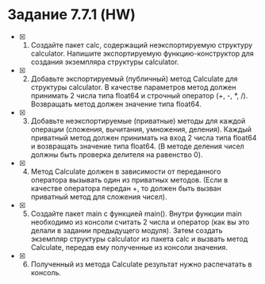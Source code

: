 # Задание 7.7.1 (HW)

- [x] 1. Создайте пакет calc, содержащий неэкспортируемую структуру calculator. Напишите экспортируемую функцию-конструктор для создания экземпляра структуры calculator.
- [x] 2. Добавьте экспортируемый (публичный) метод Calculate для структуры calculator. В качестве параметров метод должен принимать 2 числа типа float64 и строчный оператор (+, -, *, /). Возвращать метод должен значение типа float64.
- [x] 3. Добавьте неэкспортируемые (приватные) методы для каждой операции (сложения, вычитания, умножения, деления). Каждый приватный метод должен принимать на вход 2 числа типа float64 и возвращать значение типа float64. (В методе деления чисел должны быть проверка делителя на равенство 0).
- [x] 4. Метод Calculate должен в зависимости от переданного оператора вызывать один из приватных методов. (Если в качестве оператора передан +, то должен быть вызван приватный метод для сложения чисел).
- [x] 5. Создайте пакет main c функцией main(). Внутри функции main необходимо из консоли считать 2 числа и оператор (как вы это делали в задании предыдущего модуля). Затем создать экземпляр структуры calculator из пакета calc и вызвать метод Calculate, передав ему полученные из консоли значения.
- [x] 6. Полученный из метода Calculate результат нужно распечатать в консоль.

